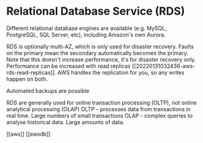# Relational Database Service (RDS)

Different relational database engines are available (e.g. MySQL, PostgreSQL, SQL Server, etc), including Amazon's own Aurora.

RDS is optionally multi-AZ, which is only used for disaster recovery. Faults on the primary mean the secondary automatically becomes the primary. Note that this doesn't increase performance, it's for disaster recovery only. Performance can be increased with read replicas [[20220131032436-aws-rds-read-replicas]].
AWS handles the replication for you, so any writes happen on both.

Automated backups are possible

RDS are generally used for online transaction processing (OLTP), not online analytical processing (OLAP)
OLTP - processes data from transactions in real time. Large numbers of small transactions
OLAP - complex queries to analyse historical data. Large amounts of data.

[[aws]]
[[awsdb]]